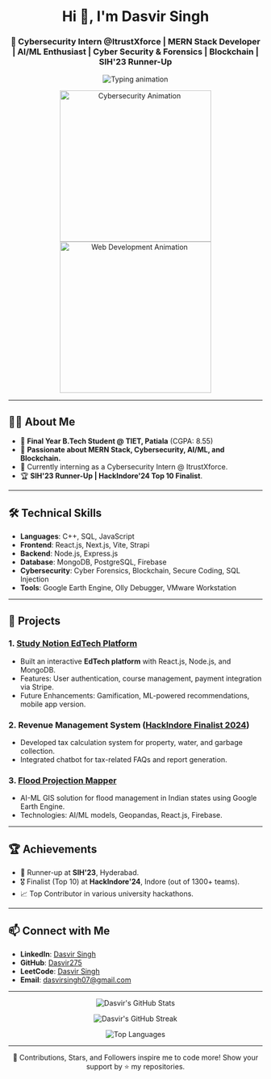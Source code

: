 <h1 align="center">Hi 👋, I'm Dasvir Singh</h1>
<h3 align="center">
🚀 Cybersecurity Intern @ItrustXforce | MERN Stack Developer | AI/ML Enthusiast | Cyber Security & Forensics | Blockchain | SIH'23 Runner-Up
</h3>

<p align="center">
  <img src="https://readme-typing-svg.herokuapp.com?color=36BCF7&size=22&center=true&vCenter=true&lines=Full+Stack+MERN+Developer;Cybersecurity+Enthusiast;AI+%2F+ML+Researcher;Web+Development+Expert;Blockchain+Innovator;Problem+Solver" alt="Typing animation">
</p>

<p align="center">
  <img src="https://github.com/Dasvir275/Dasvir275/blob/main/assets/cybersecurity.gif" alt="Cybersecurity Animation" width="300">
  <img src="https://github.com/Dasvir275/Dasvir275/blob/main/assets/web-development.gif" alt="Web Development Animation" width="300">
</p>

---

## 👩‍💻 About Me
- 🔭 **Final Year B.Tech Student @ TIET, Patiala** (CGPA: 8.55)  
- 🌟 **Passionate about MERN Stack, Cybersecurity, AI/ML, and Blockchain.**  
- 💼 Currently interning as a Cybersecurity Intern @ ItrustXforce.  
- 🏆 **SIH'23 Runner-Up | HackIndore'24 Top 10 Finalist**.  

---

## 🛠️ Technical Skills
- **Languages**: C++, SQL, JavaScript
- **Frontend**: React.js, Next.js, Vite, Strapi
- **Backend**: Node.js, Express.js
- **Database**: MongoDB, PostgreSQL, Firebase
- **Cybersecurity**: Cyber Forensics, Blockchain, Secure Coding, SQL Injection
- **Tools**: Google Earth Engine, Olly Debugger, VMware Workstation

---

## 🌟 Projects
### 1. [Study Notion EdTech Platform](https://github.com/Dasvir275/study-notion)
   - Built an interactive **EdTech platform** with React.js, Node.js, and MongoDB.
   - Features: User authentication, course management, payment integration via Stripe.
   - Future Enhancements: Gamification, ML-powered recommendations, mobile app version.

### 2. Revenue Management System ([HackIndore Finalist 2024](https://github.com/Dasvir275/revenue-management))
   - Developed tax calculation system for property, water, and garbage collection.
   - Integrated chatbot for tax-related FAQs and report generation.

### 3. [Flood Projection Mapper](https://github.com/Dasvir275/flood-projection)
   - AI-ML GIS solution for flood management in Indian states using Google Earth Engine.
   - Technologies: AI/ML models, Geopandas, React.js, Firebase.

---

## 🏆 Achievements
- 🥈 Runner-up at **SIH'23**, Hyderabad.
- 🎖️ Finalist (Top 10) at **HackIndore'24**, Indore (out of 1300+ teams).
- 📈 Top Contributor in various university hackathons.

---

## 📫 Connect with Me
- **LinkedIn**: [Dasvir Singh](https://www.linkedin.com/in/dasvir-singh-aba95b255/)
- **GitHub**: [Dasvir275](https://github.com/Dasvir275)
- **LeetCode**: [Dasvir Singh](https://leetcode.com/u/dasvirsingh07/)
- **Email**: [dasvirsingh07@gmail.com](mailto:dasvirsingh07@gmail.com)

---

<p align="center">
  <img src="https://github-readme-stats.vercel.app/api?username=Dasvir275&show_icons=true&theme=radical" alt="Dasvir's GitHub Stats">
</p>
<p align="center">
  <img src="https://github-readme-streak-stats.herokuapp.com/?user=Dasvir275&theme=radical" alt="Dasvir's GitHub Streak">
</p>
<p align="center">
  <img src="https://github-readme-stats.vercel.app/api/top-langs/?username=Dasvir275&layout=compact&theme=radical" alt="Top Languages">
</p>

---

<p align="center">
  🌟 Contributions, Stars, and Followers inspire me to code more! Show your support by ⭐️ my repositories.
</p>

